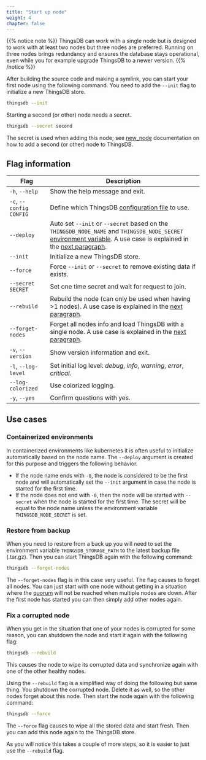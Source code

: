 ```yaml
---
title: "Start up node"
weight: 4
chapter: false
---
```


{{% notice note %}}
ThingsDB can *work* with a single node but is designed to work with at least two nodes but three nodes are preferred.
Running on three nodes brings redundancy and ensures the database stays operational, even while you for example upgrade ThingsDB to a newer version.
{{% /notice %}}

After building the source code and making a symlink, you can start your first node using the following command. You need to add the `--init` flag to initialize a new ThingsDB store.

```bash
thingsdb --init
```

Starting a second (or other) node needs a secret.

```bash
thingsdb --secret second
```

The secret is used when adding this node; see [new_node](../../thingsdb-api/new_node) documentation on how to add a second (or other) node to ThingsDB.

## Flag information

Flag | Description
----- | -----
`-h`, `--help` | Show the help message and exit.
`-c`, `--config CONFIG` | Define which ThingsDB [configuration file](https://github.com/thingsdb/ThingsDB/blob/master/thingsdb.example.conf) to use.
`--deploy` | Auto set `--init` or `--secret` based on the `THINGSDB_NODE_NAME` and `THINGSDB_NODE_SECRET` [environment variable](../configuration). A use case is explained in the [next paragraph](#containerized-environments).
`--init` | Initialize a new ThingsDB store.
`--force` | Force `--init` or `--secret` to remove existing data if exists.
`--secret SECRET` | Set one time secret and wait for request to join.
`--rebuild` | Rebuild the node (can only be used when having >1 nodes). A use case is explained in the [next paragraph](#fix-a-corrupted-node).
`--forget-nodes` | Forget all nodes info and load ThingsDB with a single node. A use case is explained in the [next paragraph](#restore-from-backup).
`-v`, `--version` | Show version information and exit.
`-l`, `--log-level` | Set initial log level: *debug*, *info*, *warning*, *error*, *critical*.
`--log-colorized` | Use colorized logging.
`-y`, `--yes` | Confirm questions with yes.

## Use cases

### Containerized environments

In containerized environments like kubernetes it is often useful to initialize automatically based on the node name.
The `--deploy` argument is created for this purpose and triggers the following behavior.

- If the node name ends with `-0`, the node is considered to be the first node and will automatically set
   the `--init` argument in case the node is started for the first time.
- If the node does not end with `-0`, then the node will be started with `--secret` when the node is started
   for the first time. The secret will be equal to the node name unless the environment
   variable `THINGSDB_NODE_SECRET` is set.

### Restore from backup
When you need to restore from a back up you will need to set the environment variable `THINGSDB_STORAGE_PATH` to the latest backup file (.tar.gz). Then you can start ThingsDB again with the following command:
```bash
thingsdb --forget-nodes
```
The `--forget-nodes` flag is in this case very useful. The flag causes to forget all nodes. You can just start with one node without getting in a situation where the [quorum](../../overview/dictionary) will not be reached when multiple nodes are down. After the first node has started you can then simply add other nodes again.


### Fix a corrupted node
When you get in the situation that one of your nodes is corrupted for some reason, you can shutdown the node and start it again with the following flag:

```bash
thingsdb --rebuild
```

This causes the node to wipe its corrupted data and synchronize again with one of the other healthy nodes.

Using the `--rebuild` flag is a simplified way of doing the following but same thing. You shutdown the corrupted node. Delete it as well, so the other nodes forget about this node. Then start the node again with the following command:

```bash
thingsdb --force
```

The `--force` flag causes to wipe all the stored data and start fresh. Then you can add this node again to the ThingsDB store.

As you will notice this takes a couple of more steps, so it is easier to just use the `--rebuild`	flag.

